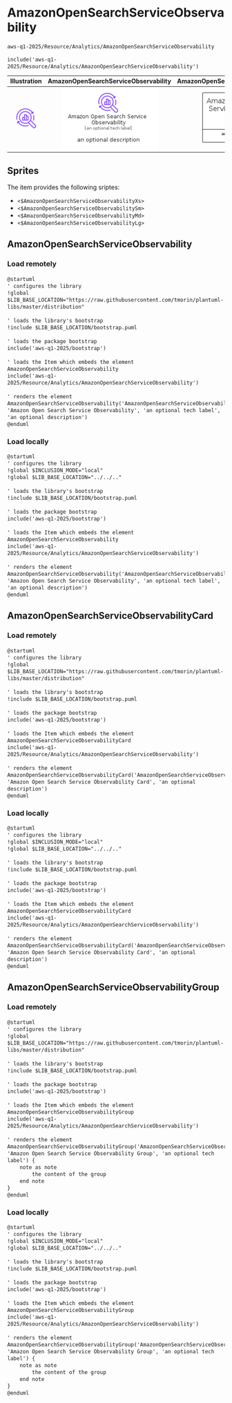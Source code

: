 # AmazonOpenSearchServiceObservability


```text
aws-q1-2025/Resource/Analytics/AmazonOpenSearchServiceObservability
```

```text
include('aws-q1-2025/Resource/Analytics/AmazonOpenSearchServiceObservability')
```



| Illustration | AmazonOpenSearchServiceObservability | AmazonOpenSearchServiceObservabilityCard | AmazonOpenSearchServiceObservabilityGroup |
| :---: | :---: | :---: | :---: |
| ![illustration for Illustration](../../../aws-q1-2025/Resource/Analytics/AmazonOpenSearchServiceObservability.png) | ![illustration for AmazonOpenSearchServiceObservability](../../../aws-q1-2025/Resource/Analytics/AmazonOpenSearchServiceObservability.Local.png) | ![illustration for AmazonOpenSearchServiceObservabilityCard](../../../aws-q1-2025/Resource/Analytics/AmazonOpenSearchServiceObservabilityCard.Local.png) | ![illustration for AmazonOpenSearchServiceObservabilityGroup](../../../aws-q1-2025/Resource/Analytics/AmazonOpenSearchServiceObservabilityGroup.Local.png) |



## Sprites
The item provides the following sriptes:

- `<$AmazonOpenSearchServiceObservabilityXs>`
- `<$AmazonOpenSearchServiceObservabilitySm>`
- `<$AmazonOpenSearchServiceObservabilityMd>`
- `<$AmazonOpenSearchServiceObservabilityLg>`





## AmazonOpenSearchServiceObservability

### Load remotely
```plantuml
@startuml
' configures the library
!global $LIB_BASE_LOCATION="https://raw.githubusercontent.com/tmorin/plantuml-libs/master/distribution"

' loads the library's bootstrap
!include $LIB_BASE_LOCATION/bootstrap.puml

' loads the package bootstrap
include('aws-q1-2025/bootstrap')

' loads the Item which embeds the element AmazonOpenSearchServiceObservability
include('aws-q1-2025/Resource/Analytics/AmazonOpenSearchServiceObservability')

' renders the element
AmazonOpenSearchServiceObservability('AmazonOpenSearchServiceObservability', 'Amazon Open Search Service Observability', 'an optional tech label', 'an optional description')
@enduml
```

### Load locally
```plantuml
@startuml
' configures the library
!global $INCLUSION_MODE="local"
!global $LIB_BASE_LOCATION="../../.."

' loads the library's bootstrap
!include $LIB_BASE_LOCATION/bootstrap.puml

' loads the package bootstrap
include('aws-q1-2025/bootstrap')

' loads the Item which embeds the element AmazonOpenSearchServiceObservability
include('aws-q1-2025/Resource/Analytics/AmazonOpenSearchServiceObservability')

' renders the element
AmazonOpenSearchServiceObservability('AmazonOpenSearchServiceObservability', 'Amazon Open Search Service Observability', 'an optional tech label', 'an optional description')
@enduml
```

## AmazonOpenSearchServiceObservabilityCard

### Load remotely
```plantuml
@startuml
' configures the library
!global $LIB_BASE_LOCATION="https://raw.githubusercontent.com/tmorin/plantuml-libs/master/distribution"

' loads the library's bootstrap
!include $LIB_BASE_LOCATION/bootstrap.puml

' loads the package bootstrap
include('aws-q1-2025/bootstrap')

' loads the Item which embeds the element AmazonOpenSearchServiceObservabilityCard
include('aws-q1-2025/Resource/Analytics/AmazonOpenSearchServiceObservability')

' renders the element
AmazonOpenSearchServiceObservabilityCard('AmazonOpenSearchServiceObservabilityCard', 'Amazon Open Search Service Observability Card', 'an optional description')
@enduml
```

### Load locally
```plantuml
@startuml
' configures the library
!global $INCLUSION_MODE="local"
!global $LIB_BASE_LOCATION="../../.."

' loads the library's bootstrap
!include $LIB_BASE_LOCATION/bootstrap.puml

' loads the package bootstrap
include('aws-q1-2025/bootstrap')

' loads the Item which embeds the element AmazonOpenSearchServiceObservabilityCard
include('aws-q1-2025/Resource/Analytics/AmazonOpenSearchServiceObservability')

' renders the element
AmazonOpenSearchServiceObservabilityCard('AmazonOpenSearchServiceObservabilityCard', 'Amazon Open Search Service Observability Card', 'an optional description')
@enduml
```

## AmazonOpenSearchServiceObservabilityGroup

### Load remotely
```plantuml
@startuml
' configures the library
!global $LIB_BASE_LOCATION="https://raw.githubusercontent.com/tmorin/plantuml-libs/master/distribution"

' loads the library's bootstrap
!include $LIB_BASE_LOCATION/bootstrap.puml

' loads the package bootstrap
include('aws-q1-2025/bootstrap')

' loads the Item which embeds the element AmazonOpenSearchServiceObservabilityGroup
include('aws-q1-2025/Resource/Analytics/AmazonOpenSearchServiceObservability')

' renders the element
AmazonOpenSearchServiceObservabilityGroup('AmazonOpenSearchServiceObservabilityGroup', 'Amazon Open Search Service Observability Group', 'an optional tech label') {
    note as note
        the content of the group
    end note
}
@enduml
```

### Load locally
```plantuml
@startuml
' configures the library
!global $INCLUSION_MODE="local"
!global $LIB_BASE_LOCATION="../../.."

' loads the library's bootstrap
!include $LIB_BASE_LOCATION/bootstrap.puml

' loads the package bootstrap
include('aws-q1-2025/bootstrap')

' loads the Item which embeds the element AmazonOpenSearchServiceObservabilityGroup
include('aws-q1-2025/Resource/Analytics/AmazonOpenSearchServiceObservability')

' renders the element
AmazonOpenSearchServiceObservabilityGroup('AmazonOpenSearchServiceObservabilityGroup', 'Amazon Open Search Service Observability Group', 'an optional tech label') {
    note as note
        the content of the group
    end note
}
@enduml
```

